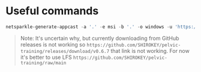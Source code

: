 # Useful commands

```powershell
netsparkle-generate-appcast -a '.' -e msi -b '.' -o windows -u 'https://github.com/SHIROKEY/pelvic-training/releases/download/v0.6.7' -n 'Pelvic Training Application' --key-path '.' --reparse-existing --file-extract-version
```
> Note: It's uncertain why, but currently downloading from GitHub releases is not working so `https://github.com/SHIROKEY/pelvic-training/releases/download/v0.6.7` that link is not working. For now it's better to use LFS `https://github.com/SHIROKEY/pelvic-training/raw/main`
  